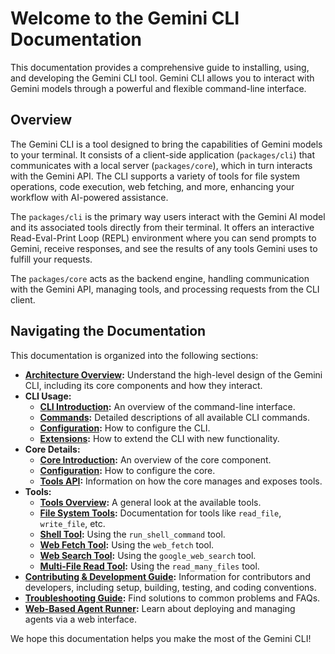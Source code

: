 # Welcome to the Gemini CLI Documentation

This documentation provides a comprehensive guide to installing, using, and developing the Gemini CLI tool. Gemini CLI allows you to interact with Gemini models through a powerful and flexible command-line interface.

## Overview

The Gemini CLI is a tool designed to bring the capabilities of Gemini models to your terminal. It consists of a client-side application (`packages/cli`) that communicates with a local server (`packages/core`), which in turn interacts with the Gemini API. The CLI supports a variety of tools for file system operations, code execution, web fetching, and more, enhancing your workflow with AI-powered assistance.

The `packages/cli` is the primary way users interact with the Gemini AI model and its associated tools directly from their terminal. It offers an interactive Read-Eval-Print Loop (REPL) environment where you can send prompts to Gemini, receive responses, and see the results of any tools Gemini uses to fulfill your requests.

The `packages/core` acts as the backend engine, handling communication with the Gemini API, managing tools, and processing requests from the CLI client.

## Navigating the Documentation

This documentation is organized into the following sections:

- **[Architecture Overview](./architecture.md):** Understand the high-level design of the Gemini CLI, including its core components and how they interact.
- **CLI Usage:**
  - **[CLI Introduction](./cli/index.md):** An overview of the command-line interface.
  - **[Commands](./cli/commands.md):** Detailed descriptions of all available CLI commands.
  - **[Configuration](./cli/configuration.md):** How to configure the CLI.
  - **[Extensions](./extension.md):** How to extend the CLI with new functionality.
- **Core Details:**
  - **[Core Introduction](./core/index.md):** An overview of the core component.
  - **[Configuration](./core/configuration.md):** How to configure the core.
  - **[Tools API](./core/tools-api.md):** Information on how the core manages and exposes tools.
- **Tools:**
  - **[Tools Overview](./tools/index.md):** A general look at the available tools.
  - **[File System Tools](./tools/file-system.md):** Documentation for tools like `read_file`, `write_file`, etc.
  - **[Shell Tool](./tools/shell.md):** Using the `run_shell_command` tool.
  - **[Web Fetch Tool](./tools/web-fetch.md):** Using the `web_fetch` tool.
  - **[Web Search Tool](./tools/web-search.md):** Using the `google_web_search` tool.
  - **[Multi-File Read Tool](./tools/multi-file.md):** Using the `read_many_files` tool.
- **[Contributing & Development Guide](../CONTRIBUTING.md):** Information for contributors and developers, including setup, building, testing, and coding conventions.
- **[Troubleshooting Guide](./troubleshooting.md):** Find solutions to common problems and FAQs.
- **[Web-Based Agent Runner](./webrun.md):** Learn about deploying and managing agents via a web interface.

We hope this documentation helps you make the most of the Gemini CLI!
